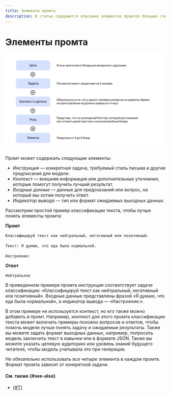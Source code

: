 ```yaml
---
title: Элементы промта
description: В статье содержится описание элементов промтов больших генеративных моделей
---
```


# Элементы промта

![Схема элементов промта](../../../_assets/foundation-models/studybook/introduction/image-1.svg)

Промт может содержать следующие элементы:

* *Инструкция* — конкретная задача, требуемый стиль письма и другие предписания для модели.
* *Контекст* — внешняя информация или дополнительные уточнения, которые помогут получить лучший результат.
* *Входные данные* — данные для предсказаний или вопрос, на который мы хотим получить ответ.
* *Индикатор вывода* — тип или формат ожидаемых выходных данных.

Рассмотрим простой пример классификации текста, чтобы лучше понять элементы промта:

**Промт**

```text
Классифицируй текст как нейтральный, негативный или позитивный.

Текст: Я думаю, что еда была нормальной.

Настроение:
```

**Ответ**

```text
Нейтральное
```

В приведенном примере промта инструкция соответствует задаче классификации: «Классифицируй текст как нейтральный, негативный или позитивный». Входные данные представлены фразой «Я думаю, что еда была нормальной», а индикатор вывода — «Настроение:».

В этом примере не используется контекст, но его также можно добавить в промт. Например, контекст для этого промта классификации текста может включать примеры похожих вопросов и ответов, чтобы помочь модели лучше понять задачу и ожидаемые результаты. Также вы можете задать формат выходных данных, например, попросить модель заключить текст в кавычки или в формате JSON. Также вы можете указать целевую аудиторию или уровень знаний будущего читателя, чтобы модель учитывала это при генерации.

Не обязательно использовать все четыре элемента в каждом промте. Формат промта зависит от конкретной задачи.

#### См. также {#see-also}

* [{#T}](examples.md)